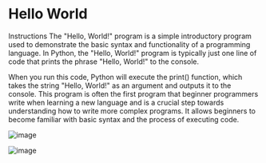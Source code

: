 # Hello World

Instructions
The "Hello, World!" program is a simple introductory program used to demonstrate the basic syntax and functionality of a programming language. In Python, the "Hello, World!" program is typically just one line of code that prints the phrase "Hello, World!" to the console. 



When you run this code, Python will execute the print() function, which takes the string "Hello, World!" as an argument and outputs it to the console. This program is often the first program that beginner programmers write when learning a new language and is a crucial step towards understanding how to write more complex programs. It allows beginners to become familiar with basic syntax and the process of executing code.

![image](https://user-images.githubusercontent.com/97858274/236272337-19093e54-e02e-41c7-a2bc-2724c480bfdb.png)

![image](https://user-images.githubusercontent.com/97858274/236272391-19a045ab-32b1-49ce-a7eb-f2f81e7a66a4.png)
